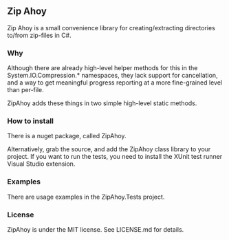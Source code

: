 ## Zip Ahoy
Zip Ahoy is a small convenience library for creating/extracting directories to/from zip-files in C#.

### Why
Although there are already high-level helper methods for this in the System.IO.Compression.* namespaces, they lack support for cancellation, and a way to get meaningful progress reporting at a more fine-grained level than per-file.

ZipAhoy adds these things in two simple high-level static methods.

### How to install
There is a nuget package, called ZipAhoy.

Alternatively, grab the source, and add the ZipAhoy class library to your project. If you want to run the tests, you need to install the XUnit test runner Visual Studio extension.

### Examples
There are usage examples in the ZipAhoy.Tests project.

### License
ZipAhoy is under the MIT license. See LICENSE.md for details.